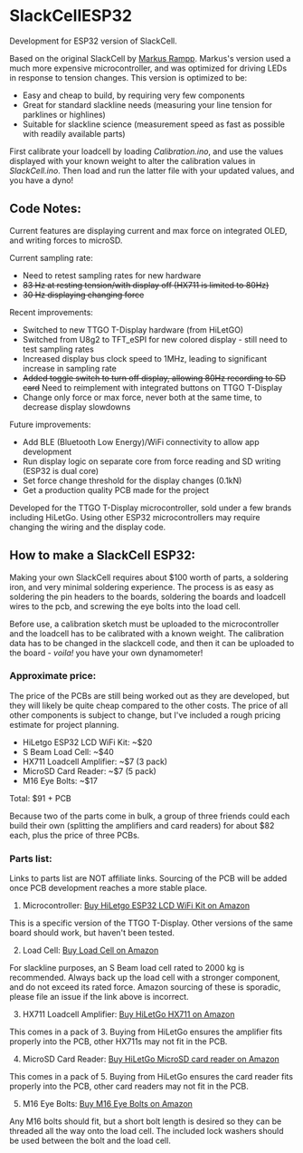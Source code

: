 # SlackCellESP32
Development for ESP32 version of SlackCell.

Based on the original SlackCell by [Markus Rampp](https://markusrampp.eu/SlackCell/). Markus's version used a much more expensive microcontroller, and was optimized for driving LEDs in response to tension changes. This version is optimized to be:
- Easy and cheap to build, by requiring very few components
- Great for standard slackline needs (measuring your line tension for parklines or highlines)
- Suitable for slackline science (measurement speed as fast as possible with readily available parts)

First calibrate your loadcell by loading *Calibration.ino*, and use the values displayed with your known weight to alter the calibration values in *SlackCell.ino*. Then load and run the latter file with your updated values, and you have a dyno!

## Code Notes:
Current features are displaying current and max force on integrated OLED, and writing forces to microSD.

Current sampling rate:
- Need to retest sampling rates for new hardware
- ~~83 Hz at resting tension/with display off (HX711 is limited to 80Hz)~~
- ~~30 Hz displaying changing force~~

Recent improvements:
- Switched to new TTGO T-Display hardware (from HiLetGO) 
- Switched from U8g2 to TFT_eSPI for new colored display - still need to test sampling rates
- Increased display bus clock speed to 1MHz, leading to significant increase in sampling rate
- ~~Added toggle switch to turn off display, allowing 80Hz recording to SD card~~ Need to reimplement with integrated buttons on TTGO T-Display
- Change only force or max force, never both at the same time, to decrease display slowdowns

Future improvements:
- Add BLE (Bluetooth Low Energy)/WiFi connectivity to allow app development
- Run display logic on separate core from force reading and SD writing (ESP32 is dual core)
- Set force change threshold for the display changes (0.1kN)
- Get a production quality PCB made for the project

Developed for the TTGO T-Display microcontroller, sold under a few brands including HiLetGo. 
Using other ESP32 microcontrollers may require changing the wiring and the display code.

## How to make a SlackCell ESP32:

Making your own SlackCell requires about $100 worth of parts, a soldering iron, and very minimal soldering experience. The process is as easy as soldering the pin headers to the boards, soldering the boards and loadcell wires to the pcb, and screwing the eye bolts into the load cell.

Before use, a calibration sketch must be uploaded to the microcontroller and the loadcell has to be calibrated with a known weight. The calibration data has to be changed in the slackcell code, and then it can be uploaded to the board - *voila!* you have your own dynamometer!

### Approximate price:

The price of the PCBs are still being worked out as they are developed, but they will likely be quite cheap compared to the other costs. The price of all other components is subject to change, but I've included a rough pricing estimate for project planning.

- HiLetgo ESP32 LCD WiFi Kit: ~$20
- S Beam Load Cell: ~$40
- HX711 Loadcell Amplifier: ~$7 (3 pack)
- MicroSD Card Reader: ~$7 (5 pack)
- M16 Eye Bolts: ~$17

Total: $91 + PCB

Because two of the parts come in bulk, a group of three friends could each build their own (splitting the amplifiers and card readers) for about $82 each, plus the price of three PCBs.

### Parts list:
Links to parts list are NOT affiliate links. Sourcing of the PCB will be added once PCB development reaches a more stable place.

1. Microcontroller: [Buy HiLetgo ESP32 LCD WiFi Kit on Amazon](https://www.amazon.com/dp/B07X1W16QS/)

This is a specific version of the TTGO T-Display. Other versions of the same board should work, but haven't been tested.

2. Load Cell: [Buy Load Cell on Amazon](https://www.amazon.com/Portable-High-Precision-Pressure-Tension-Weighing/dp/B077YHFCX4/)

For slackline purposes, an S Beam load cell rated to 2000 kg is recommended. Always back up the load cell with a stronger component, and do not exceed its rated force. Amazon sourcing of these is sporadic, please file an issue if the link above is incorrect.

3. HX711 Loadcell Amplifier: [Buy HiLetGo HX711 on Amazon](https://www.amazon.com/HiLetgo-Weighing-Dual-Channel-Precision-Pressure/dp/B00XRRNCOO)

This comes in a pack of 3. Buying from HiLetGo ensures the amplifier fits properly into the PCB, other HX711s may not fit in the PCB.

4. MicroSD Card Reader: [Buy HiLetGo MicroSD card reader on Amazon](https://www.amazon.com/HiLetgo-Adater-Interface-Conversion-Arduino/dp/B07BJ2P6X6/)

This comes in a pack of 5. Buying from HiLetGo ensures the card reader fits properly into the PCB, other card readers may not fit in the PCB.

5. M16 Eye Bolts: [Buy M16 Eye Bolts on Amazon](https://www.amazon.com/gp/product/B07G1TND28/)

Any M16 bolts should fit, but a short bolt length is desired so they can be threaded all the way onto the load cell. The included lock washers should be used between the bolt and the load cell. 
